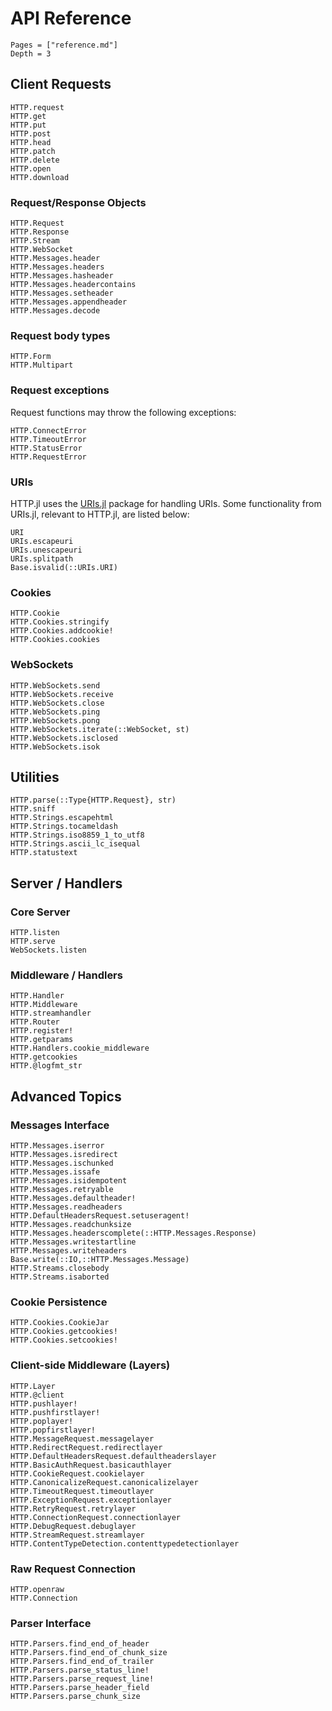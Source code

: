 # API Reference

```@contents
Pages = ["reference.md"]
Depth = 3
```

## Client Requests

```@docs
HTTP.request
HTTP.get
HTTP.put
HTTP.post
HTTP.head
HTTP.patch
HTTP.delete
HTTP.open
HTTP.download
```

### Request/Response Objects

```@docs
HTTP.Request
HTTP.Response
HTTP.Stream
HTTP.WebSocket
HTTP.Messages.header
HTTP.Messages.headers
HTTP.Messages.hasheader
HTTP.Messages.headercontains
HTTP.Messages.setheader
HTTP.Messages.appendheader
HTTP.Messages.decode
```

### Request body types

```@docs
HTTP.Form
HTTP.Multipart
```

### Request exceptions

Request functions may throw the following exceptions:

```@docs
HTTP.ConnectError
HTTP.TimeoutError
HTTP.StatusError
HTTP.RequestError
```

### URIs

HTTP.jl uses the [URIs.jl](https://github.com/JuliaWeb/URIs.jl) package for handling
URIs. Some functionality from URIs.jl, relevant to HTTP.jl, are listed below:

```@docs
URI
URIs.escapeuri
URIs.unescapeuri
URIs.splitpath
Base.isvalid(::URIs.URI)
```

### Cookies

```@docs
HTTP.Cookie
HTTP.Cookies.stringify
HTTP.Cookies.addcookie!
HTTP.Cookies.cookies
```

### WebSockets

```@docs
HTTP.WebSockets.send
HTTP.WebSockets.receive
HTTP.WebSockets.close
HTTP.WebSockets.ping
HTTP.WebSockets.pong
HTTP.WebSockets.iterate(::WebSocket, st)
HTTP.WebSockets.isclosed
HTTP.WebSockets.isok
```

## Utilities

```@docs
HTTP.parse(::Type{HTTP.Request}, str)
HTTP.sniff
HTTP.Strings.escapehtml
HTTP.Strings.tocameldash
HTTP.Strings.iso8859_1_to_utf8
HTTP.Strings.ascii_lc_isequal
HTTP.statustext
```

## Server / Handlers

### Core Server

```@docs
HTTP.listen
HTTP.serve
WebSockets.listen
```

### Middleware / Handlers

```@docs
HTTP.Handler
HTTP.Middleware
HTTP.streamhandler
HTTP.Router
HTTP.register!
HTTP.getparams
HTTP.Handlers.cookie_middleware
HTTP.getcookies
HTTP.@logfmt_str
```

## Advanced Topics

### Messages Interface

```@docs
HTTP.Messages.iserror
HTTP.Messages.isredirect
HTTP.Messages.ischunked
HTTP.Messages.issafe
HTTP.Messages.isidempotent
HTTP.Messages.retryable
HTTP.Messages.defaultheader!
HTTP.Messages.readheaders
HTTP.DefaultHeadersRequest.setuseragent!
HTTP.Messages.readchunksize
HTTP.Messages.headerscomplete(::HTTP.Messages.Response)
HTTP.Messages.writestartline
HTTP.Messages.writeheaders
Base.write(::IO,::HTTP.Messages.Message)
HTTP.Streams.closebody
HTTP.Streams.isaborted
```

### Cookie Persistence

```@docs
HTTP.Cookies.CookieJar
HTTP.Cookies.getcookies!
HTTP.Cookies.setcookies!
```

### Client-side Middleware (Layers)

```@docs
HTTP.Layer
HTTP.@client
HTTP.pushlayer!
HTTP.pushfirstlayer!
HTTP.poplayer!
HTTP.popfirstlayer!
HTTP.MessageRequest.messagelayer
HTTP.RedirectRequest.redirectlayer
HTTP.DefaultHeadersRequest.defaultheaderslayer
HTTP.BasicAuthRequest.basicauthlayer
HTTP.CookieRequest.cookielayer
HTTP.CanonicalizeRequest.canonicalizelayer
HTTP.TimeoutRequest.timeoutlayer
HTTP.ExceptionRequest.exceptionlayer
HTTP.RetryRequest.retrylayer
HTTP.ConnectionRequest.connectionlayer
HTTP.DebugRequest.debuglayer
HTTP.StreamRequest.streamlayer
HTTP.ContentTypeDetection.contenttypedetectionlayer
```

### Raw Request Connection

```@docs
HTTP.openraw
HTTP.Connection
```

### Parser Interface

```@docs
HTTP.Parsers.find_end_of_header
HTTP.Parsers.find_end_of_chunk_size
HTTP.Parsers.find_end_of_trailer
HTTP.Parsers.parse_status_line!
HTTP.Parsers.parse_request_line!
HTTP.Parsers.parse_header_field
HTTP.Parsers.parse_chunk_size
```